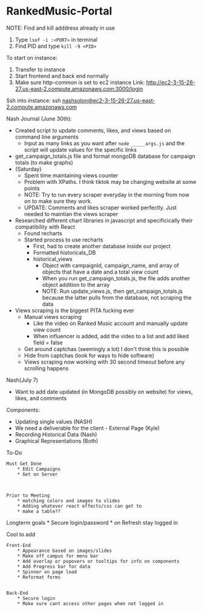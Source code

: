 # RankedMusic-Portal

NOTE: Find and kill adddress already in use
1. Type `lsof -i :<PORT>` in terminal
2. Find PID and type `kill -9 <PID>`

To start on instance:
1. Transfer to instance
2. Start frontend and back end normally
3. Make sure http-common is set to ec2 instance
Link: http://ec2-3-15-26-27.us-east-2.compute.amazonaws.com:3000/login


Ssh into instance:
ssh nashsolon@ec2-3-15-26-27.us-east-2.compute.amazonaws.com

Nash Journal (June 30th):
- Created script to update comments, likes, and views based on command line arguments
    - Input as many links as you want after `node _____args.js` and the script will update values for  the specific links
- get_campaign_totals.js file and format mongoDB database for campaign totals (to make graphs)
- (Saturday)
    - Spent time maintaining views counter
    - Problem with XPaths. I think tiktok may be changing website at some points
    - NOTE: Try to run every scraper everyday in the morning from now on to make sure they work.
    - UPDATE: Comments and likes scraper worked perfectly. Just needed to maintian the views scraper
- Researched different chart libraries in javascript and specificically their compatibility with React
    - Found recharts
    - Started process to use recharts
        - First, had to create another database inside our project
        - Formatted historicals_DB
        - historical_views
            - Object with campaignId, campaign_name, and array of objects that have a date and a total view count
            - When you run get_campaign_totals.js, the file adds another object addition to the array
            - NOTE: Run update_views.js, then get_campaign_totals.js because the latter pulls from the database, not scraping the data
- Views scraping is the biggest PITA fucking ever
    - Manual views scraping
        - Like the video on Ranked Music account and manually update view count
        - When influencer is added, add the video to a list and add liked field = false
    - Get around captchas (seemingly a lot) I don't think this is possible
    - Hide from captchas (look for ways to hide software)
    - Views scraping now working with 30 second timeout before any scrolling happens

Nash(July 7)
- Want to add date updated (in MongoDB possibly on website) for views, likes, and comments

    
    

Components:
- Updating single values (NASH)
- We need a deliverable for the client - External Page (Kyle)
- Recording Historical Data (Nash)
- Graphical Representations (Both)



To-Do


    Must Get Done
        * Edit Campaigns
        * Get on Server



    Prior to Meeting
        * matching colors and images to slides
        * Adding whatever react effects/css can get to
        * make a table??


Longterm goals
    * Secure login/password
    * on Refresh stay logged in

Cool to add

    Front-End
        * Appearance based on images/slides
        * Make off campus for menu bar
        * Add overlay or popovers or tooltips for info on components
        * Add Progress bar for data
        * Spinner on page load
        * Reformat forms


    Back-End
        * Secure login
        * Make sure cant access other pages when not logged in
   